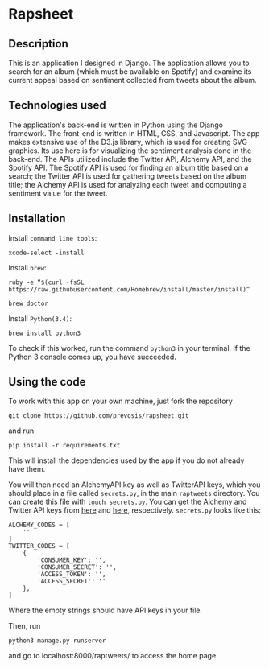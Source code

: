 # Rapsheet
## Description
This is an application I designed in Django. The application allows you to search 
for an album (which must be available on Spotify) and examine its current appeal
based on sentiment collected from tweets about the album. 

## Technologies used
The application's back-end is written in Python using the Django framework. The front-end 
is written in HTML, CSS, and Javascript. The app makes extensive use of the D3.js library, 
which is used for creating SVG graphics. Its use here is for visualizing the sentiment 
analysis done in the back-end. The APIs utilized include the Twitter API, Alchemy API, 
and the Spotify API. The Spotify API is used for finding an album title based on a search; 
the Twitter API is used for gathering tweets based on the album title; the Alchemy API is used for 
analyzing each tweet and computing a sentiment value for the tweet. 

## Installation
Install `command line tools`:
    
    xcode-select -install
    
Install `brew`:
    
    ruby -e “$(curl -fsSL https://raw.githubusercontent.com/Homebrew/install/master/install)”

    brew doctor
    
Install `Python(3.4)`:
    
    brew install python3

To check if this worked, run the command `python3` in your terminal. If the Python 3 console comes up,
you have succeeded. 

## Using the code
To work with this app on your own machine, just fork the repository
    
    git clone https://github.com/prevosis/rapsheet.git

and run
 
    pip install -r requirements.txt
    
This will install the dependencies used by the app if you do not already have them. 
    
You will then need an AlchemyAPI key as well as TwitterAPI keys, 
which you should place in a file called `secrets.py`, in the main `raptweets` directory. You can create
this file with `touch secrets.py`. You can get the Alchemy and Twitter API keys from 
[here](http://www.alchemyapi.com/api/register.html) and [here](https://apps.twitter.com/app/new), respectively. 
`secrets.py` looks like this:

    ALCHEMY_CODES = [
        ''
    ]
    TWITTER_CODES = [
        {
            'CONSUMER_KEY': '',
            'CONSUMER_SECRET': '',
            'ACCESS_TOKEN': '',
            'ACCESS_SECRET': ''
        },
    ]
    
Where the empty strings should have API keys in your file.

Then, run 

    python3 manage.py runserver
    
and go to localhost:8000/raptweets/ to access the home page. 
